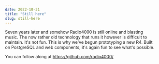 ```yaml
---
date: 2022-10-31
title: "Still here"
slug: still-here
---
```


Seven years later and somehow Radio4000 is still online and blasting music. The now rather old technology that runs it however is difficult to maintain. It's not fun.
This is why we've begun prototyping a new R4. Built on PostgreSQL and web components, it's again fun to see what's possible. 

You can follow along at https://github.com/radio4000/
